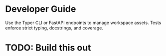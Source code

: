 # Developer Guide

Use the Typer CLI or FastAPI endpoints to manage workspace assets. Tests enforce
strict typing, docstrings, and coverage.

# TODO: Build this out
